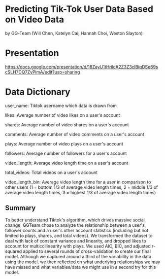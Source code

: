 # Predicting Tik-Tok User Data Based on Video Data
by GG-Team (Will Chen, Katelyn Cai, Hannah Choi, Weston Slayton)

# Presentation
https://docs.google.com/presentation/d/18ZayU1tHrilcA2Z3Z3cIBiqDSe69scSLH7CQ7ZyPimA/edit?usp=sharing

# Data Dictionary
user_name: Tiktok username which data is drawn from

likes: Average number of video likes on a user's account

shares: Average number of video shares on a user's account

comments: Average number of video comments on a user's account

plays: Average number of video plays on a user's account

followers: Average number of followers for a user's account

video_length: Average video length time on a user's account

total_videos: Total videos on a user's account

video_length_bin: Average video length time for a user in comparison to other users (1 = bottom 1/3 of average video length times, 2 = middle 1/3 of average video length times, 3 = highest 1/3 of average video length times)

## Summary
To better understand Tiktok's algorithm, which drives massive social change, GGTeam chose to analyze the relationship between a user's follower counts and a user's other account statistics (including but not limited to plays, shares, and total videos). We transformed the dataset to deal with lack of constant variance and linearity, and dropped likes to account for multicollinearity with plays. We used AIC, BIC, and adjusted r-squared applied to several rounds of cross-validation to create our final model. Although we captured around a third of the variability in the data using the model, we then reflected on what underlying relationships we may have missed and what variables/data we might use in a second try for this model. 
